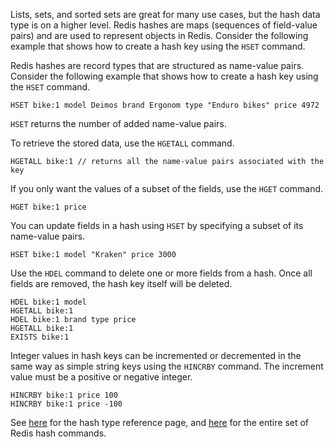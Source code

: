 Lists, sets, and sorted sets are great for many use cases, but the hash data type is on a higher level. Redis hashes are maps (sequences of field-value pairs) and are used to represent objects in Redis. Consider the following example that shows how to create a hash key using the `HSET` command.

Redis hashes are record types that are structured as name-value pairs. Consider the following example that shows how to create a hash key using the `HSET` command.

```redis Create a hash
HSET bike:1 model Deimos brand Ergonom type "Enduro bikes" price 4972
```

`HSET` returns the number of added name-value pairs.

To retrieve the stored data, use the `HGETALL` command.

```redis HGETALL usage
HGETALL bike:1 // returns all the name-value pairs associated with the key
```

If you only want the values of a subset of the fields, use the `HGET` command.

```redis HGET usage
HGET bike:1 price
```

You can update fields in a hash using `HSET` by specifying a subset of its name-value pairs.

```redis Update an existing hash
HSET bike:1 model "Kraken" price 3000
```

Use the `HDEL` command to delete one or more fields from a hash. Once all fields are removed, the hash key itself will be deleted.

```redis Delete hash fields and keys
HDEL bike:1 model
HGETALL bike:1
HDEL bike:1 brand type price
HGETALL bike:1
EXISTS bike:1
```

Integer values in hash keys can be incremented or decremented in the same way as simple string keys using the `HINCRBY` command.
The increment value must be a positive or negative integer.

```redis Hash INCRBY usage
HINCRBY bike:1 price 100
HINCRBY bike:1 price -100
```

See [here](https://redis.io/docs/data-types/hashes) for the hash type reference page, and [here](https://redis.io/commands/?group=hash) for the entire set of Redis hash commands.
